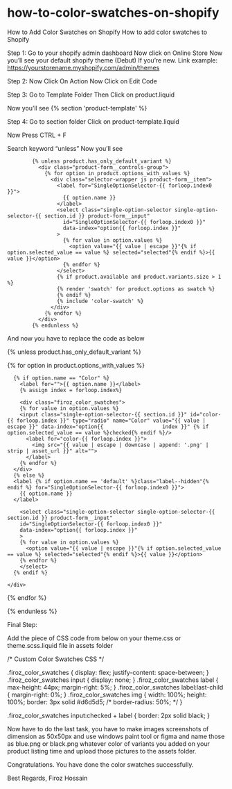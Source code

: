 # how-to-color-swatches-on-shopify
How to Add Color Swatches on Shopify
How to add color swatches to Shopify 

Step 1: 
Go to your shopify admin dashboard 
Now click on Online Store
Now you’ll see your default shopify theme (Debut) If you’re new.
Link example: https://yourstorename.myshopify.com/admin/themes


Step 2: 
Now Click On Action
Now Click on Edit Code


Step 3: 
Go to Template Folder
Then Click on product.liquid

Now you’ll see {% section 'product-template' %}

Step 4: 
Go to section folder
Click on product-template.liquid

Now Press CTRL + F

Search keyword “unless”
Now you’ll see 

            {% unless product.has_only_default_variant %}
              <div class="product-form__controls-group">
                {% for option in product.options_with_values %}
                  <div class="selector-wrapper js product-form__item">
                    <label for="SingleOptionSelector-{{ forloop.index0 }}">
                      {{ option.name }}
                    </label>
                    <select class="single-option-selector single-option-selector-{{ section.id }} product-form__input"
                      id="SingleOptionSelector-{{ forloop.index0 }}"
                      data-index="option{{ forloop.index }}"
                    >
                      {% for value in option.values %}
                        <option value="{{ value | escape }}"{% if option.selected_value == value %} selected="selected"{% endif %}>{{ value }}</option>
                      {% endfor %}
                    </select>
                    {% if product.available and product.variants.size > 1 %}
                    {% render 'swatch' for product.options as swatch %}
                    {% endif %} 
                    {% include 'color-swatch' %} 
                  </div>
                {% endfor %}
              </div>
            {% endunless %}


And now you have to replace the code as below

{% unless product.has_only_default_variant %}
<div class="product-form__controls-group">
  {% for option in product.options_with_values %}
    <div class="selector-wrapper js product-form__item">
 
      {% if option.name == "Color" %}
        <label for="">{{ option.name }}</label>
        {% assign index = forloop.index%}
 
        <div class="firoz_color_swatches">
        {% for value in option.values %}
        <input class="single-option-selector-{{ section.id }}" id="color-{{ forloop.index }}" type="radio" name="Color" value="{{ value | escape }}" data-index="option{{                   index }}" {% if option.selected_value == value %}checked{% endif %}/>
          <label for="color-{{ forloop.index }}">
            <img src="{{ value | escape | downcase | append: '.png' | strip | asset_url }}" alt="">
          </label>
        {% endfor %}
      </div>  
      {% else %}
      <label {% if option.name == 'default' %}class="label--hidden"{% endif %} for="SingleOptionSelector-{{ forloop.index0 }}">
        {{ option.name }}
      </label>
 
        <select class="single-option-selector single-option-selector-{{ section.id }} product-form__input"
        id="SingleOptionSelector-{{ forloop.index0 }}"
        data-index="option{{ forloop.index }}"
        >
        {% for value in option.values %}
          <option value="{{ value | escape }}"{% if option.selected_value == value %} selected="selected"{% endif %}>{{ value }}</option>
        {% endfor %}
        </select>
      {% endif %}
 
    </div>
  {% endfor %}
</div>
{% endunless %}



Final Step: 

Add the piece of CSS code from below on your theme.css or theme.scss.liquid file in assets folder

/* Custom Color Swatches CSS */
 
.firoz_color_swatches {
  display: flex;
  justify-content: space-between;
}
.firoz_color_swatches input {
  display: none;
}
.firoz_color_swatches label {
  max-height: 44px;
  margin-right: 5%;
}
.firoz_color_swatches label:last-child {
  margin-right: 0%;
}
.firoz_color_swatches img {
  width: 100%;
  height: 100%;
  border: 3px solid #d6d5d5;
  /* border-radius: 50%; */
}
 
.firoz_color_swatches input:checked + label {
  border: 2px solid black;
}


Now have to do the last task, you have to make images screenshots of dimension as 50x50px and use windows paint tool or figma  and name those as blue.png or black.png whatever color of variants you added on your product listing time and upload those pictures to the assets folder.

Congratulations. You have done the color swatches successfully.

Best Regards,
Firoz Hossain

